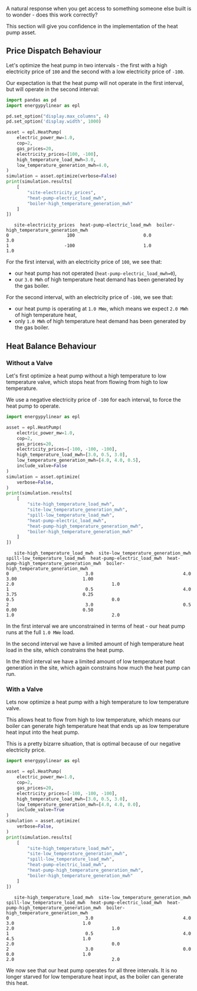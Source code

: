 A natural response when you get access to something someone else built is to wonder - does this work correctly?

This section will give you confidence in the implementation of the heat pump asset.

## Price Dispatch Behaviour

Let's optimize the heat pump in two intervals - the first with a high electricity price of `100` and the second with a low  electricity price of `-100`.

Our expectation is that the heat pump will not operate in the first interval, but will operate in the second interval:

```python
import pandas as pd
import energypylinear as epl

pd.set_option("display.max_columns", 4)
pd.set_option('display.width', 1000)

asset = epl.HeatPump(
    electric_power_mw=1.0,
    cop=2,
    gas_prices=20,
    electricity_prices=[100, -100],
    high_temperature_load_mwh=3.0,
    low_temperature_generation_mwh=4.0,
)
simulation = asset.optimize(verbose=False)
print(simulation.results[
    [
        "site-electricity_prices",
        "heat-pump-electric_load_mwh",
        "boiler-high_temperature_generation_mwh"
    ]
])
```

```
   site-electricity_prices  heat-pump-electric_load_mwh  boiler-high_temperature_generation_mwh
0                      100                          0.0                                     3.0
1                     -100                          1.0                                     1.0
```

For the first interval, with an electricity price of `100`, we see that:

- our heat pump has not operated (`heat-pump-electric_load_mwh=0`),
- our `3.0 MWh` of high temperature heat demand has been generated by the gas boiler.

For the second interval, with an electricity price of `-100`, we see that:

- our heat pump is operating at `1.0 MWe`, which means we expect `2.0 MWh` of high temperature heat,
- only `1.0 MWh` of high temperature heat demand has been generated by the gas boiler.

## Heat Balance Behaviour

### Without a Valve

Let's first optimize a heat pump without a high temperature to low temperature valve, which stops heat from flowing from high to low temperature.

We use a negative electricity price of `-100` for each interval, to force the heat pump to operate.

```python
import energypylinear as epl

asset = epl.HeatPump(
    electric_power_mw=1.0,
    cop=2,
    gas_prices=20,
    electricity_prices=[-100, -100, -100],
    high_temperature_load_mwh=[3.0, 0.5, 3.0],
    low_temperature_generation_mwh=[4.0, 4.0, 0.5],
    include_valve=False
)
simulation = asset.optimize(
    verbose=False,
)
print(simulation.results[
    [
        "site-high_temperature_load_mwh",
        "site-low_temperature_generation_mwh",
        "spill-low_temperature_load_mwh",
        "heat-pump-electric_load_mwh",
        "heat-pump-high_temperature_generation_mwh",
        "boiler-high_temperature_generation_mwh"
    ]
])
```

```
   site-high_temperature_load_mwh  site-low_temperature_generation_mwh  spill-low_temperature_load_mwh  heat-pump-electric_load_mwh  heat-pump-high_temperature_generation_mwh  boiler-high_temperature_generation_mwh
0                             3.0                                  4.0                            3.00                         1.00                                        2.0                                     1.0
1                             0.5                                  4.0                            3.75                         0.25                                        0.5                                     0.0
2                             3.0                                  0.5                            0.00                         0.50                                        1.0                                     2.0
```

In the first interval we are unconstrained in terms of heat - our heat pump runs at the full `1.0 MWe` load.

In the second interval we have a limited amount of high temperature heat load in the site, which constrains the heat pump.

In the third interval we have a limited amount of low temperature heat generation in the site, which again constrains how much the heat pump can run.

### With a Valve

Lets now optimize a heat pump with a high temperature to low temperature valve.

This allows heat to flow from high to low temperature, which means our boiler can generate high temperature heat that ends up as low temperature heat input into the heat pump.

This is a pretty bizarre situation, that is optimal because of our negative electricity price.

```python
import energypylinear as epl

asset = epl.HeatPump(
    electric_power_mw=1.0,
    cop=2,
    gas_prices=20,
    electricity_prices=[-100, -100, -100],
    high_temperature_load_mwh=[3.0, 0.5, 3.0],
    low_temperature_generation_mwh=[4.0, 4.0, 0.0],
    include_valve=True
)
simulation = asset.optimize(
    verbose=False,
)
print(simulation.results[
    [
        "site-high_temperature_load_mwh",
        "site-low_temperature_generation_mwh",
        "spill-low_temperature_load_mwh",
        "heat-pump-electric_load_mwh",
        "heat-pump-high_temperature_generation_mwh",
        "boiler-high_temperature_generation_mwh"
    ]
])
```

```
   site-high_temperature_load_mwh  site-low_temperature_generation_mwh  spill-low_temperature_load_mwh  heat-pump-electric_load_mwh  heat-pump-high_temperature_generation_mwh  boiler-high_temperature_generation_mwh
0                             3.0                                  4.0                             3.0                          1.0                                        2.0                                     1.0
1                             0.5                                  4.0                             4.5                          1.0                                        2.0                                     0.0
2                             3.0                                  0.0                             0.0                          1.0                                        2.0                                     2.0
```

We now see that our heat pump operates for all three intervals.  It is no longer starved for low temperature heat input, as the boiler can generate this heat.
